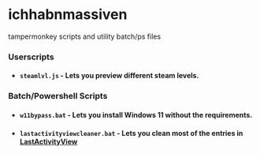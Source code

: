 # ichhabnmassiven
tampermonkey scripts and utility batch/ps files


### Userscripts
* #### `steamlvl.js` - Lets you preview different steam levels.

### Batch/Powershell Scripts
* #### `w11bypass.bat` - Lets you install Windows 11 without the requirements.
* #### `lastactivityviewcleaner.bat` - Lets you clean most of the entries in [LastActivityView](https://www.nirsoft.net/utils/computer_activity_view.html)

